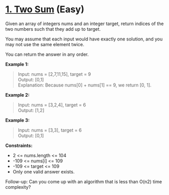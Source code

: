 # [1. Two Sum](https://leetcode.com/problems/two-sum) (Easy)

Given an array of integers nums and an integer target, return indices of the two numbers such that they add up to target.

You may assume that each input would have exactly one solution, and you may not use the same element twice.

You can return the answer in any order.

**Example 1:**
> Input: nums = [2,7,11,15], target = 9\
> Output: [0,1]\
> Explanation: Because nums[0] + nums[1] == 9, we return [0, 1].

**Example 2:**
> Input: nums = [3,2,4], target = 6\
> Output: [1,2]

**Example 3:**
> Input: nums = [3,3], target = 6\
> Output: [0,1]

**Constraints:**
* 2 <= nums.length <= 104
* -109 <= nums[i] <= 109
* -109 <= target <= 109
* Only one valid answer exists.

Follow-up: Can you come up with an algorithm that is less than O(n2) time complexity?
